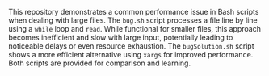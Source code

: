 This repository demonstrates a common performance issue in Bash scripts when dealing with large files. The `bug.sh` script processes a file line by line using a `while` loop and `read`. While functional for smaller files, this approach becomes inefficient and slow with large input, potentially leading to noticeable delays or even resource exhaustion. The `bugSolution.sh` script shows a more efficient alternative using `xargs` for improved performance.  Both scripts are provided for comparison and learning.